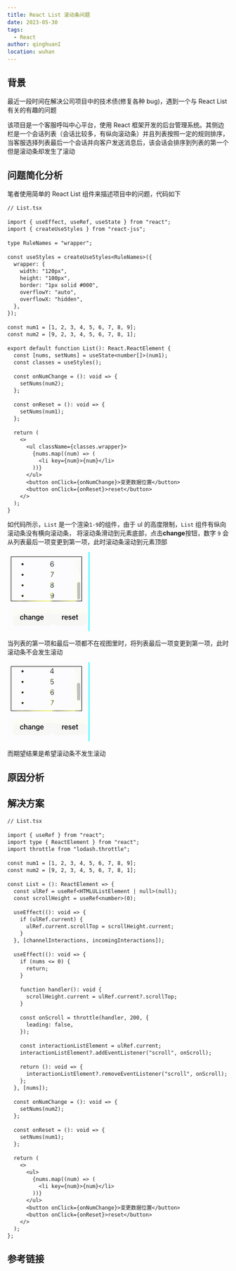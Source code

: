 ```yaml
---
title: React List 滚动条问题
date: 2023-05-30
tags:
  - React
author: qinghuanI
location: wuhan
---
```


## 背景

最近一段时间在解决公司项目中的技术债(修复各种 bug)，遇到一个与 React List 有关的有趣的问题

该项目是一个客服呼叫中心平台，使用 React 框架开发的后台管理系统。其侧边栏是一个会话列表（会话比较多，有纵向滚动条）并且列表按照一定的规则排序，当客服选择列表最后一个会话并向客户发送消息后，该会话会排序到列表的第一个但是滚动条却发生了滚动

## 问题简化分析

笔者使用简单的 React List 组件来描述项目中的问题，代码如下

```tsx
// List.tsx

import { useEffect, useRef, useState } from "react";
import { createUseStyles } from "react-jss";

type RuleNames = "wrapper";

const useStyles = createUseStyles<RuleNames>({
  wrapper: {
    width: "120px",
    height: "100px",
    border: "1px solid #000",
    overflowY: "auto",
    overflowX: "hidden",
  },
});

const num1 = [1, 2, 3, 4, 5, 6, 7, 8, 9];
const num2 = [9, 2, 3, 4, 5, 6, 7, 8, 1];

export default function List(): React.ReactElement {
  const [nums, setNums] = useState<number[]>(num1);
  const classes = useStyles();

  const onNumChange = (): void => {
    setNums(num2);
  };

  const onReset = (): void => {
    setNums(num1);
  };

  return (
    <>
      <ul className={classes.wrapper}>
        {nums.map((num) => (
          <li key={num}>{num}</li>
        ))}
      </ul>
      <button onClick={onNumChange}>变更数据位置</button>
      <button onClick={onReset}>reset</button>
    </>
  );
}
```

如代码所示，`List` 是一个渲染`1-9`的组件，由于 ul 的高度限制，`List` 组件有纵向滚动条没有横向滚动条，
将滚动条滑动到元素底部，点击**change**按钮，数字 `9` 会从列表最后一项变更到第一项，此时滚动条滚动到元素顶部

![React List](./images/react/react_list_01.gif)

当列表的第一项和最后一项都不在视图里时，将列表最后一项变更到第一项，此时滚动条不会发生滚动

![React List](./images/react/react_list_02.gif)

而期望结果是希望滚动条不发生滚动

## 原因分析

## 解决方案

```tsx
// List.tsx

import { useRef } from "react";
import type { ReactElement } from "react";
import throttle from "lodash.throttle";

const num1 = [1, 2, 3, 4, 5, 6, 7, 8, 9];
const num2 = [9, 2, 3, 4, 5, 6, 7, 8, 1];

const List = (): ReactElement => {
  const ulRef = useRef<HTMLUListElement | null>(null);
  const scrollHeight = useRef<number>(0);

  useEffect((): void => {
    if (ulRef.current) {
      ulRef.current.scrollTop = scrollHeight.current;
    }
  }, [channelInteractions, incomingInteractions]);

  useEffect((): void => {
    if (nums <= 0) {
      return;
    }

    function handler(): void {
      scrollHeight.current = ulRef.current?.scrollTop;
    }

    const onScroll = throttle(handler, 200, {
      leading: false,
    });

    const interactionListElement = ulRef.current;
    interactionListElement?.addEventListener("scroll", onScroll);

    return (): void => {
      interactionListElement?.removeEventListener("scroll", onScroll);
    };
  }, [nums]);

  const onNumChange = (): void => {
    setNums(num2);
  };

  const onReset = (): void => {
    setNums(num1);
  };

  return (
    <>
      <ul>
        {nums.map((num) => (
          <li key={num}>{num}</li>
        ))}
      </ul>
      <button onClick={onNumChange}>变更数据位置</button>
      <button onClick={onReset}>reset</button>
    </>
  );
};
```

## 参考链接
